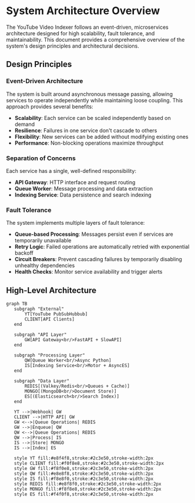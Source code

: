 # System Architecture Overview

The YouTube Video Indexer follows an event-driven, microservices architecture designed for high scalability, fault tolerance, and maintainability. This document provides a comprehensive overview of the system's design principles and architectural decisions.

## Design Principles

### Event-Driven Architecture
The system is built around asynchronous message passing, allowing services to operate independently while maintaining loose coupling. This approach provides several benefits:

- **Scalability**: Each service can be scaled independently based on demand
- **Resilience**: Failures in one service don't cascade to others
- **Flexibility**: New services can be added without modifying existing ones
- **Performance**: Non-blocking operations maximize throughput

### Separation of Concerns
Each service has a single, well-defined responsibility:

- **API Gateway**: HTTP interface and request routing
- **Queue Worker**: Message processing and data extraction
- **Indexing Service**: Data persistence and search indexing

### Fault Tolerance
The system implements multiple layers of fault tolerance:

- **Queue-based Processing**: Messages persist even if services are temporarily unavailable
- **Retry Logic**: Failed operations are automatically retried with exponential backoff
- **Circuit Breakers**: Prevent cascading failures by temporarily disabling unhealthy dependencies
- **Health Checks**: Monitor service availability and trigger alerts

## High-Level Architecture

```mermaid
graph TB
   subgraph "External"
       YT[YouTube PubSubHubbub]
       CLIENT[API Clients]
   end
   
   subgraph "API Layer"
       GW[API Gateway<br/>FastAPI + SlowAPI]
   end
   
   subgraph "Processing Layer"
       QW[Queue Worker<br/>Async Python]
       IS[Indexing Service<br/>Motor + AsyncES]
   end
   
   subgraph "Data Layer"
       REDIS[(Valkey/Redis<br/>Queues + Cache)]
       MONGO[(MongoDB<br/>Document Store)]
       ES[(Elasticsearch<br/>Search Index)]
   end
   
   YT -->|Webhook| GW
   CLIENT -->|HTTP API| GW
   GW <-->|Queue Operations| REDIS
   GW -->|Enqueue| QW
   QW <-->|Queue Operations| REDIS
   QW -->|Process| IS
   IS -->|Store| MONGO
   IS -->|Index| ES
   
   style YT fill:#e8f4f8,stroke:#2c3e50,stroke-width:2px
   style CLIENT fill:#f0f8e8,stroke:#2c3e50,stroke-width:2px
   style GW fill:#f8f0e8,stroke:#2c3e50,stroke-width:2px
   style QW fill:#e8e8f8,stroke:#2c3e50,stroke-width:2px
   style IS fill:#f8e8f0,stroke:#2c3e50,stroke-width:2px
   style REDIS fill:#e8f8f0,stroke:#2c3e50,stroke-width:2px
   style MONGO fill:#f8f8e8,stroke:#2c3e50,stroke-width:2px
   style ES fill:#f4f0f8,stroke:#2c3e50,stroke-width:2px
```
